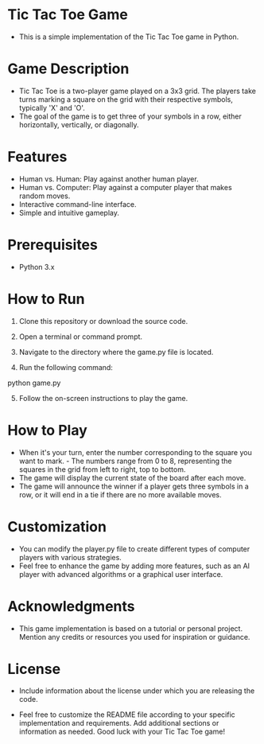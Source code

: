 # Tic Tac Toe Game
- This is a simple implementation of the Tic Tac Toe game in Python.

# Game Description
- Tic Tac Toe is a two-player game played on a 3x3 grid. The players take turns marking a square on the grid with their respective symbols, typically 'X' and 'O'.
- The goal of the game is to get three of your symbols in a row, either horizontally, vertically, or diagonally.

# Features
- Human vs. Human: Play against another human player.
- Human vs. Computer: Play against a computer player that makes random moves.
- Interactive command-line interface.
- Simple and intuitive gameplay.

# Prerequisites
- Python 3.x

# How to Run
1. Clone this repository or download the source code.

2. Open a terminal or command prompt.

3. Navigate to the directory where the game.py file is located.

4. Run the following command:

python game.py

5. Follow the on-screen instructions to play the game.

# How to Play
- When it's your turn, enter the number corresponding to the square you want to mark. - The numbers range from 0 to 8, representing the squares in the grid from left to right, top to bottom.
- The game will display the current state of the board after each move.
- The game will announce the winner if a player gets three symbols in a row, or it will end in a tie if there are no more available moves.

# Customization
- You can modify the player.py file to create different types of computer players with various strategies.
- Feel free to enhance the game by adding more features, such as an AI player with advanced algorithms or a graphical user interface.

# Acknowledgments
- This game implementation is based on a tutorial or personal project. Mention any credits or resources you used for inspiration or guidance.

# License
- Include information about the license under which you are releasing the code.

- Feel free to customize the README file according to your specific implementation and requirements. Add additional sections or information as needed. Good luck with your Tic Tac Toe game!